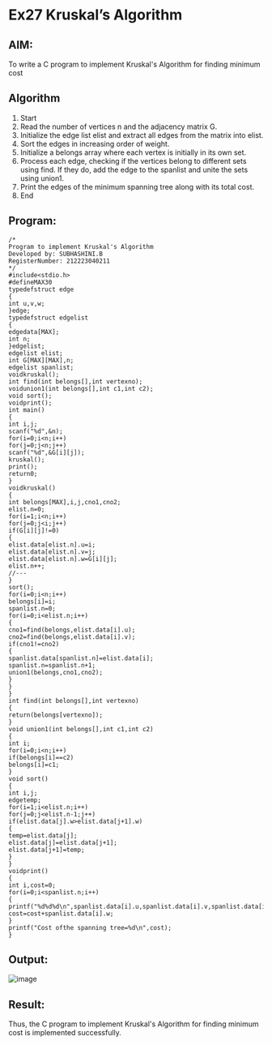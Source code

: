 # Ex27 Kruskal’s Algorithm
## AIM:
To write a C program to implement Kruskal's Algorithm for finding minimum cost

## Algorithm
1. Start
2. Read the number of vertices n and the adjacency matrix G.
3. Initialize the edge list elist and extract all edges from the matrix into elist.
4. Sort the edges in increasing order of weight.
5. Initialize a belongs array where each vertex is initially in its own set.
6. Process each edge, checking if the vertices belong to different sets using find. If they do, add the edge to the spanlist and unite the sets using union1.
7. Print the edges of the minimum spanning tree along with its total cost.
8. End
## Program:
```
/*
Program to implement Kruskal's Algorithm
Developed by: SUBHASHINI.B 
RegisterNumber: 212223040211 
*/
#include<stdio.h> 
#defineMAX30
typedefstruct edge
{
int u,v,w;
}edge;
typedefstruct edgelist
{
edgedata[MAX]; 
int n;
}edgelist; 
edgelist elist;
int G[MAX][MAX],n;
edgelist spanlist;
voidkruskal();
int find(int belongs[],int vertexno); 
voidunion1(int belongs[],int c1,int c2);
void sort(); 
voidprint();
int main()
{
int i,j; 
scanf("%d",&n); 
for(i=0;i<n;i++) 
for(j=0;j<n;j++) 
scanf("%d",&G[i][j]); 
kruskal();
print(); 
return0;
}
voidkruskal()
{
int belongs[MAX],i,j,cno1,cno2; 
elist.n=0;
for(i=1;i<n;i++) 
for(j=0;j<i;j++) 
if(G[i][j]!=0)
{
elist.data[elist.n].u=i; 
elist.data[elist.n].v=j; 
elist.data[elist.n].w=G[i][j]; 
elist.n++;
//---
}
sort(); 
for(i=0;i<n;i++) 
belongs[i]=i; 
spanlist.n=0; 
for(i=0;i<elist.n;i++)
{
cno1=find(belongs,elist.data[i].u); 
cno2=find(belongs,elist.data[i].v); 
if(cno1!=cno2)
{
spanlist.data[spanlist.n]=elist.data[i]; 
spanlist.n=spanlist.n+1; 
union1(belongs,cno1,cno2);
}
}
}
int find(int belongs[],int vertexno)
{
return(belongs[vertexno]);
}
void union1(int belongs[],int c1,int c2)
{
int i; 
for(i=0;i<n;i++) 
if(belongs[i]==c2) 
belongs[i]=c1;
}
void sort()
{
int i,j; 
edgetemp;
for(i=1;i<elist.n;i++) 
for(j=0;j<elist.n-1;j++) 
if(elist.data[j].w>elist.data[j+1].w)
{
temp=elist.data[j]; 
elist.data[j]=elist.data[j+1]; 
elist.data[j+1]=temp;
}
}
voidprint()
{
int i,cost=0; 
for(i=0;i<spanlist.n;i++)
{
printf("%d%d%d\n",spanlist.data[i].u,spanlist.data[i].v,spanlist.data[i].w); 
cost=cost+spanlist.data[i].w;
}
printf("Cost ofthe spanning tree=%d\n",cost);
}
```

## Output:
![image](https://github.com/user-attachments/assets/e6a38c4c-b6e7-4078-a78e-6d991a591cbe)



## Result:
Thus, the C program to implement Kruskal's Algorithm for finding minimum cost is implemented successfully.
